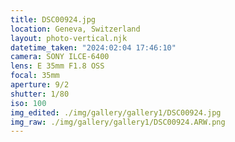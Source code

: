 ```yaml
---
title: DSC00924.jpg
location: Geneva, Switzerland
layout: photo-vertical.njk
datetime_taken: "2024:02:04 17:46:10"
camera: SONY ILCE-6400
lens: E 35mm F1.8 OSS
focal: 35mm
aperture: 9/2
shutter: 1/80
iso: 100
img_edited: ./img/gallery/gallery1/DSC00924.jpg
img_raw: ./img/gallery/gallery1/DSC00924.ARW.png
---
```

